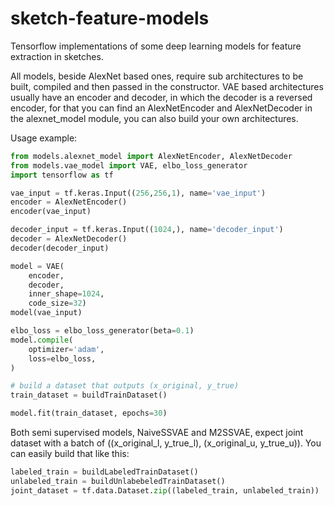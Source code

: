# sketch-feature-models
Tensorflow implementations of some deep learning models for feature extraction in sketches.

All models, beside AlexNet based ones, require sub architectures to be built, compiled and then passed in the constructor. VAE based architectures usually have an encoder and decoder, in which the decoder is a reversed encoder, for that you can find an AlexNetEncoder and AlexNetDecoder in the alexnet_model module, you can also build your own architectures.

Usage example:
```python
from models.alexnet_model import AlexNetEncoder, AlexNetDecoder
from models.vae_model import VAE, elbo_loss_generator
import tensorflow as tf

vae_input = tf.keras.Input((256,256,1), name='vae_input')
encoder = AlexNetEncoder()
encoder(vae_input)

decoder_input = tf.keras.Input((1024,), name='decoder_input')
decoder = AlexNetDecoder()
decoder(decoder_input)

model = VAE(
    encoder,
    decoder,
    inner_shape=1024,
    code_size=32)
model(vae_input)

elbo_loss = elbo_loss_generator(beta=0.1)
model.compile(
    optimizer='adam',
    loss=elbo_loss,
)

# build a dataset that outputs (x_original, y_true)
train_dataset = buildTrainDataset()

model.fit(train_dataset, epochs=30)
```

Both semi supervised models, NaiveSSVAE and M2SSVAE, expect joint dataset with a batch of ((x_original_l, y_true_l), (x_original_u, y_true_u)). You can easily build that like this:

```python
labeled_train = buildLabeledTrainDataset()
unlabeled_train = buildUnlabebeledTrainDataset()
joint_dataset = tf.data.Dataset.zip((labeled_train, unlabeled_train))
```
